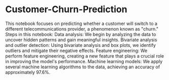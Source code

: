# Customer-Churn-Prediction

This notebook focuses on predicting whether a customer will switch to a different telecommunications provider, a phenomenon known as "churn."
Steps in this notebook:
Data analysis: We begin by analyzing the data to uncover hidden patterns and gain meaningful insights.
Bivariate analysis and outlier detection: Using bivariate analysis and box plots, we identify outliers and mitigate their negative effects.
Feature engineering: We perform feature engineering, creating a new feature that plays a crucial role in improving the model's performance.
Machine learning models: We apply several machine learning algorithms to the data, achieving an accuracy of approximately 97.6%.
